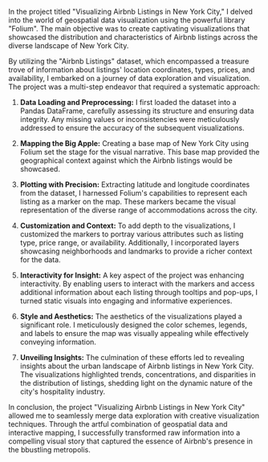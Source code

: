 In the project titled "Visualizing Airbnb Listings in New York City," I delved into the world of geospatial data visualization using the powerful library "Folium". The main objective was to create captivating visualizations that showcased the distribution and characteristics of Airbnb listings across the diverse landscape of New York City.

By utilizing the "Airbnb Listings" dataset, which encompassed a treasure trove of information about listings' location coordinates, types, prices, and availability, I embarked on a journey of data exploration and visualization. The project was a multi-step endeavor that required a systematic approach:

1. **Data Loading and Preprocessing:** I first loaded the dataset into a Pandas DataFrame, carefully assessing its structure and ensuring data integrity. Any missing values or inconsistencies were meticulously addressed to ensure the accuracy of the subsequent visualizations.

2. **Mapping the Big Apple:** Creating a base map of New York City using Folium set the stage for the visual narrative. This base map provided the geographical context against which the Airbnb listings would be showcased.

3. **Plotting with Precision:** Extracting latitude and longitude coordinates from the dataset, I harnessed Folium's capabilities to represent each listing as a marker on the map. These markers became the visual representation of the diverse range of accommodations across the city.

4. **Customization and Context:** To add depth to the visualizations, I customized the markers to portray various attributes such as listing type, price range, or availability. Additionally, I incorporated layers showcasing neighborhoods and landmarks to provide a richer context for the data.

5. **Interactivity for Insight:** A key aspect of the project was enhancing interactivity. By enabling users to interact with the markers and access additional information about each listing through tooltips and pop-ups, I turned static visuals into engaging and informative experiences.

6. **Style and Aesthetics:** The aesthetics of the visualizations played a significant role. I meticulously designed the color schemes, legends, and labels to ensure the map was visually appealing while effectively conveying information.

7. **Unveiling Insights:** The culmination of these efforts led to revealing insights about the urban landscape of Airbnb listings in New York City. The visualizations highlighted trends, concentrations, and disparities in the distribution of listings, shedding light on the dynamic nature of the city's hospitality industry.

In conclusion, the project "Visualizing Airbnb Listings in New York City" allowed me to seamlessly merge data exploration with creative visualization techniques. Through the artful combination of geospatial data and interactive mapping, I successfully transformed raw information into a compelling visual story that captured the essence of Airbnb's presence in the bbustling metropolis.
